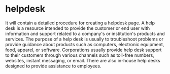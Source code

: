 # helpdesk
It will contain a detailed procedure for creating a helpdesk page.
A help desk is a resource intended to provide the customer or end user with information and support related to a company's or institution's products and services. The purpose of a help desk is usually to troubleshoot problems or provide guidance about products such as computers, electronic equipment, food, apparel, or software. Corporations usually provide help desk support to their customers through various channels such as toll-free numbers, websites, instant messaging, or email. There are also in-house help desks designed to provide assistance to employees.
